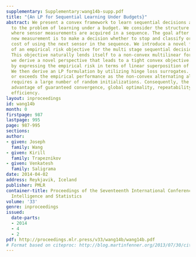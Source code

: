 ```yaml
---
supplementary: Supplementary:wang14b-supp.pdf
title: "{An LP for Sequential Learning Under Budgets}"
abstract: We present a convex framework to learn sequential decisions and apply this
  to the problem of learning under a budget. We consider the structure proposed [1],
  where sensor measurements are acquired in a sequence. The goal after acquiring each
  new measurement is to make a decision whether to stop and classify or to pay the
  cost of using the next sensor in the sequence. We introduce a novel formulation
  of an empirical risk objective for the multi stage sequential decision problem.
  This objective naturally lends itself to a non-convex multilinear formulation. Nevertheless,
  we derive a novel perspective that leads to a tight convex objective. This is accomplished
  by expressing the empirical risk in terms of linear superposition of indicator functions.
  We then derive an LP formulation by utilizing hinge loss surrogates. Our LP achieves
  or exceeds the empirical performance as the non-convex alternating algorithm that
  requires a large number of random initializations. Consequently, the LP has the
  advantage of guaranteed convergence, global optimality, repeatability and computation
  efficiency.
layout: inproceedings
id: wang14b
month: 0
firstpage: 987
lastpage: 995
page: 987-995
sections: 
author:
- given: Joseph
  family: Wang
- given: Kirill
  family: Trapeznikov
- given: Venkatesh
  family: Saligrama
date: 2014-04-02
address: Reykjavik, Iceland
publisher: PMLR
container-title: Proceedings of the Seventeenth International Conference on Artificial
  Intelligence and Statistics
volume: '33'
genre: inproceedings
issued:
  date-parts:
  - 2014
  - 4
  - 2
pdf: http://proceedings.mlr.press/v33/wang14b/wang14b.pdf
# Format based on citeproc: http://blog.martinfenner.org/2013/07/30/citeproc-yaml-for-bibliographies/
---
```

